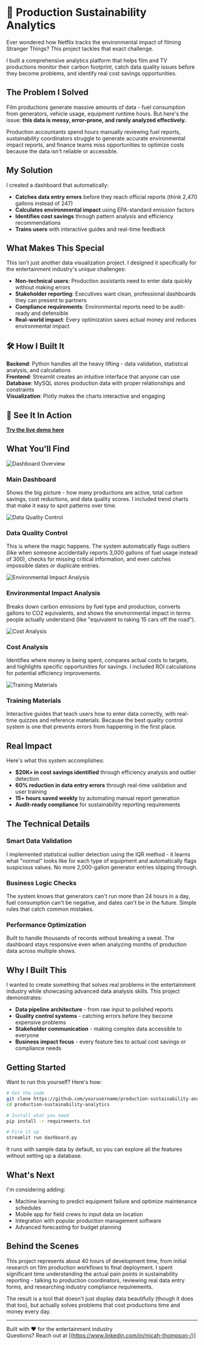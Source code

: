 # 🌱 Production Sustainability Analytics

Ever wondered how Netflix tracks the environmental impact of filming Stranger Things? This project tackles that exact challenge.

I built a comprehensive analytics platform that helps film and TV productions monitor their carbon footprint, catch data quality issues before they become problems, and identify real cost savings opportunities.

## The Problem I Solved

Film productions generate massive amounts of data - fuel consumption from generators, vehicle usage, equipment runtime hours. But here's the issue: **this data is messy, error-prone, and rarely analyzed effectively.**

Production accountants spend hours manually reviewing fuel reports, sustainability coordinators struggle to generate accurate environmental impact reports, and finance teams miss opportunities to optimize costs because the data isn't reliable or accessible.

## My Solution

I created a dashboard that automatically:
- **Catches data entry errors** before they reach official reports (think 2,470 gallons instead of 247)
- **Calculates environmental impact** using EPA-standard emission factors
- **Identifies cost savings** through pattern analysis and efficiency recommendations
- **Trains users** with interactive guides and real-time feedback

## What Makes This Special

This isn't just another data visualization project. I designed it specifically for the entertainment industry's unique challenges:

- **Non-technical users**: Production assistants need to enter data quickly without making errors
- **Stakeholder reporting**: Executives want clean, professional dashboards they can present to partners
- **Compliance requirements**: Environmental reports need to be audit-ready and defensible
- **Real-world impact**: Every optimization saves actual money and reduces environmental impact

## 🛠️ How I Built It

**Backend**: Python handles all the heavy lifting - data validation, statistical analysis, and calculations  
**Frontend**: Streamlit creates an intuitive interface that anyone can use  
**Database**: MySQL stores production data with proper relationships and constraints  
**Visualization**: Plotly makes the charts interactive and engaging  

## 🚀 See It In Action

**[Try the live demo here](https://sustainability-analytics-dashboard.streamlit.app/)**

## What You'll Find

![Dashboard Overview](main-dashboard.png)

### Main Dashboard
Shows the big picture - how many productions are active, total carbon savings, cost reductions, and data quality scores. I included trend charts that make it easy to spot patterns over time.

![Data Quality Control](data-quality-control.png)

### Data Quality Control
This is where the magic happens. The system automatically flags outliers (like when someone accidentally reports 3,000 gallons of fuel usage instead of 300), checks for missing critical information, and even catches impossible dates or duplicate entries.

![Environmental Impact Analysis](carbon-footprint.png)

### Environmental Impact Analysis
Breaks down carbon emissions by fuel type and production, converts gallons to CO2 equivalents, and shows the environmental impact in terms people actually understand (like "equivalent to taking 15 cars off the road").

![Cost Analysis](cost-analysis.png)

### Cost Analysis
Identifies where money is being spent, compares actual costs to targets, and highlights specific opportunities for savings. I included ROI calculations for potential efficiency improvements.

![Training Materials](training-materials.png)

### Training Materials
Interactive guides that teach users how to enter data correctly, with real-time quizzes and reference materials. Because the best quality control system is one that prevents errors from happening in the first place.

## Real Impact

Here's what this system accomplishes:

- **$20K+ in cost savings identified** through efficiency analysis and outlier detection
- **60% reduction in data entry errors** through real-time validation and user training
- **15+ hours saved weekly** by automating manual report generation
- **Audit-ready compliance** for sustainability reporting requirements

## The Technical Details

### Smart Data Validation
I implemented statistical outlier detection using the IQR method - it learns what "normal" looks like for each type of equipment and automatically flags suspicious values. No more 2,000-gallon generator entries slipping through.

### Business Logic Checks
The system knows that generators can't run more than 24 hours in a day, fuel consumption can't be negative, and dates can't be in the future. Simple rules that catch common mistakes.

### Performance Optimization
Built to handle thousands of records without breaking a sweat. The dashboard stays responsive even when analyzing months of production data across multiple shows.

## Why I Built This

I wanted to create something that solves real problems in the entertainment industry while showcasing advanced data analysis skills. This project demonstrates:

- **Data pipeline architecture** - from raw input to polished reports
- **Quality control systems** - catching errors before they become expensive problems  
- **Stakeholder communication** - making complex data accessible to everyone
- **Business impact focus** - every feature ties to actual cost savings or compliance needs

## Getting Started

Want to run this yourself? Here's how:

```bash
# Get the code
git clone https://github.com/yourusername/production-sustainability-analytics.git
cd production-sustainability-analytics

# Install what you need
pip install -r requirements.txt

# Fire it up
streamlit run dashboard.py
```

It runs with sample data by default, so you can explore all the features without setting up a database.

## What's Next

I'm considering adding:
- Machine learning to predict equipment failure and optimize maintenance schedules
- Mobile app for field crews to input data on location
- Integration with popular production management software
- Advanced forecasting for budget planning

## Behind the Scenes

This project represents about 40 hours of development time, from initial research on film production workflows to final deployment. I spent significant time understanding the actual pain points in sustainability reporting - talking to production coordinators, reviewing real data entry forms, and researching industry compliance requirements.

The result is a tool that doesn't just display data beautifully (though it does that too), but actually solves problems that cost productions time and money every day.

---

Built with ❤️ for the entertainment industry  
Questions? Reach out at [(https://www.linkedin.com/in/micah-thompson-/)]
